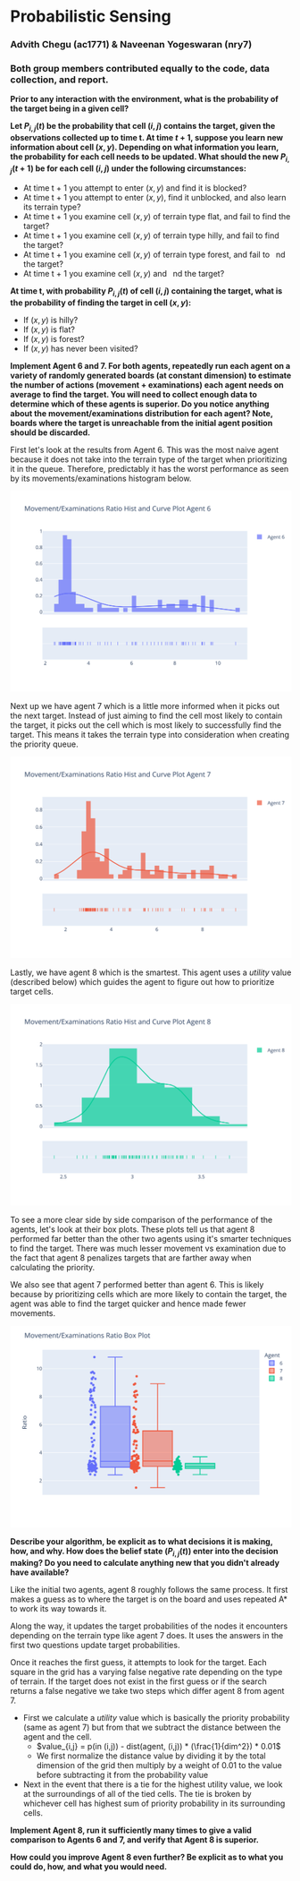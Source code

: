 # Probabilistic Sensing
### Advith Chegu (ac1771) & Naveenan Yogeswaran (nry7)
### Both group members contributed equally to the code, data collection, and report.

**Prior to any interaction with the environment, what is the probability of the target being in a given cell?**

**Let $P_{i,j}(t)$ be the probability that cell $(i,j)$ contains the target, given the observations collected up to time t. At time $t+1$, suppose you learn new information about cell $(x,y)$. Depending on what information you learn, the probability for each cell needs to be updated. What should the new $P_{i,j}(t+1)$ be for each cell $(i,j)$ under the following circumstances:**

- At time t + 1 you attempt to enter $(x,y)$ and find it is blocked?
- At time t + 1 you attempt to enter $(x,y)$, find it unblocked, and also learn its terrain type?
- At time t + 1 you examine cell $(x,y)$ of terrain type flat, and fail to find the target?
- At time t + 1 you examine cell $(x,y)$ of terrain type hilly, and fail to find the target?
- At time t + 1 you examine cell $(x,y)$ of terrain type forest, and fail to  nd the target?
- At time t + 1 you examine cell $(x,y)$ and  nd the target?


**At time t, with probability $P_{i,j}(t)$ of cell $(i,j)$ containing the target, what is the probability of finding the target in cell $(x,y)$:**

- If $(x,y)$ is hilly?
- If $(x,y)$ is flat?
- If $(x,y)$ is forest?
- If $(x,y)$ has never been visited?


**Implement Agent 6 and 7. For both agents, repeatedly run each agent on a variety of randomly generated boards (at constant dimension) to estimate the number of actions (movement + examinations) each agent needs on average to find the target. You will need to collect enough data to determine which of these agents is superior. Do you notice anything about the movement/examinations distribution for each agent? Note, boards where the target is unreachable from the initial agent position should be discarded.**

First let's look at the results from Agent 6. This was the most naive agent because it does not take into the terrain type of the target when prioritizing it in the queue. Therefore, predictably it has the worst performance as seen by its movements/examinations histogram below. 

![Histogram](./images/question_4_agent_6.png)

Next up we have agent 7 which is a little more informed when it picks out the next target. Instead of just aiming to find the cell most likely to contain the target, it picks out the cell which is most likely to successfully find the target. This means it takes the terrain type into consideration when creating the priority queue.

![Histogram](./images/question_4_agent_7.png)

Lastly, we have agent 8 which is the smartest. This agent uses a *utility* value (described below) which guides the agent to figure out how to prioritize target cells.

![Histogram](./images/question_4_agent_8.png)

To see a more clear side by side comparison of the performance of the agents, let's look at their box plots. These plots tell us that agent 8 performed far better than the other two agents using it's smarter techniques to find the target. There was much lesser movement vs examination due to the fact that agent 8 penalizes targets that are farther away when calculating the priority.

We also see that agent 7 performed better than agent 6. This is likely because by prioritizing cells which are more likely to contain the target, the agent was able to find the target quicker and hence made fewer movements.

![Histogram](./images/question_4_box.png)

**Describe your algorithm, be explicit as to what decisions it is making, how, and why. How does the belief state $(P_{i,j}(t))$ enter into the decision making? Do you need to calculate anything new that you didn't already have available?**

Like the initial two agents, agent 8 roughly follows the same process. It first makes a guess as to where the target is on the board and uses repeated A* to work its way towards it. 

Along the way, it updates the target probabilities of the nodes it encounters depending on the terrain type like agent 7 does. It uses the answers in the first two questions update target probabilities. 

Once it reaches the first guess, it attempts to look for the target. Each square in the grid has a varying false negative rate depending on the type of terrain. If the target does not exist in the first guess or if the search returns a false negative we take two steps which differ agent 8 from agent 7.

- First we calculate a *utility* value which is basically the priority probability (same as agent 7) but from that we subtract the distance between the agent and the cell. 
  - $value_{i,j} = p(in (i,j)) - dist(agent, (i,j)) * (\frac{1}{dim^2}) * 0.01$
  - We first normalize the distance value by dividing it by the total dimension of the grid then multiply by a weight of 0.01 to the value before subtracting it from the probability value
- Next in the event that there is a tie for the highest utility value, we look at the surroundings of all of the tied cells. The tie is broken by whichever cell has highest sum of priority probability in its surrounding cells.


**Implement Agent 8, run it sufficiently many times to give a valid comparison to Agents 6 and 7, and verify that Agent 8 is superior.**


**How could you improve Agent 8 even further? Be explicit as to what you could do, how, and what you would need.**

